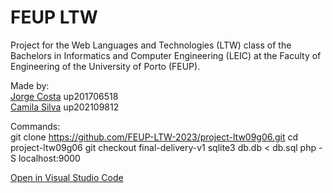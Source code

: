 # FEUP LTW
Project for the Web Languages and Technologies (LTW) class of the Bachelors in Informatics and Computer Engineering (LEIC) at the Faculty of Engineering of the University of Porto (FEUP).

Made by: <br>
[Jorge Costa](https://github.com/jotac431) up201706518 <br>
[Camila Silva](https://github.com/up202109812) up202109812 <br>

Commands: <br>
git clone https://github.com/FEUP-LTW-2023/project-ltw09g06.git
cd project-ltw09g06
git checkout final-delivery-v1
sqlite3 db.db < db.sql
php -S localhost:9000

[Open in Visual Studio Code](https://classroom.github.com/online_ide?assignment_repo_id=10523854&assignment_repo_type=AssignmentRepo)
